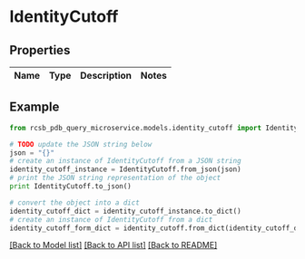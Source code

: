 # IdentityCutoff


## Properties

Name | Type | Description | Notes
------------ | ------------- | ------------- | -------------

## Example

```python
from rcsb_pdb_query_microservice.models.identity_cutoff import IdentityCutoff

# TODO update the JSON string below
json = "{}"
# create an instance of IdentityCutoff from a JSON string
identity_cutoff_instance = IdentityCutoff.from_json(json)
# print the JSON string representation of the object
print IdentityCutoff.to_json()

# convert the object into a dict
identity_cutoff_dict = identity_cutoff_instance.to_dict()
# create an instance of IdentityCutoff from a dict
identity_cutoff_form_dict = identity_cutoff.from_dict(identity_cutoff_dict)
```
[[Back to Model list]](../README.md#documentation-for-models) [[Back to API list]](../README.md#documentation-for-api-endpoints) [[Back to README]](../README.md)


